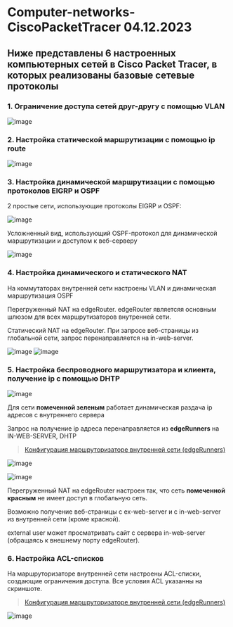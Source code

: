 # Computer-networks-CiscoPacketTracer 04.12.2023
## Ниже представлены 6 настроенных компьютерных сетей в Cisco Packet Tracer, в которых реализованы базовые сетевые протоколы
### 1. Ограничение доступа сетей друг-другу с помощью VLAN
![image](https://github.com/DmitryZSer/Computer-networks-CiscoPacketTracer/assets/128312523/aa970181-9bd2-489c-a918-f93bc034b357)

### 2. Настройка статической маршрутизации с помощью ip route
![image](https://github.com/DmitryZSer/Computer-networks-CiscoPacketTracer/assets/128312523/f7ff7748-8863-47db-911a-875ada4b0f11)

### 3. Настройка динамической маршрутизации с помощью протоколов EIGRP и OSPF
2 простые сети, использующие протоколы EIGRP и OSPF:

![image](https://github.com/DmitryZSer/Computer-networks-CiscoPacketTracer/assets/128312523/29350dd0-4633-4e2b-9037-ba88015f0d3b)

Усложненный вид, использующий OSPF-протокол для динамической маршрутизации и доступом к веб-серверу

![image](https://github.com/DmitryZSer/Computer-networks-CiscoPacketTracer/assets/128312523/a30ca7f0-10eb-4bd1-8d3d-9b6ae3cd271b)

### 4. Настройка динамического и статического NAT
На коммутаторах внутренней сети настроены VLAN и динамическая маршрутизация OSPF

Перегруженный NAT на edgeRouter. edgeRouter являетсяя основным шлюзом для всех маршрутизаторов внутренней сети.

Статический NAT на edgeRouter. При запросе веб-страницы из глобальной сети, запрос перенаправляется на in-web-server.

![image](https://github.com/DmitryZSer/Computer-networks-CiscoPacketTracer/assets/128312523/382fa40d-1d3d-40e8-b8a9-7d0e7d5f7ad1)
![image](https://github.com/DmitryZSer/Computer-networks-CiscoPacketTracer/assets/128312523/44c689ad-e168-43f5-a6cf-8fbd842456fe)

### 5. Настройка беспроводного маршрутизатора и клиента, получение ip с помощью DHTP
![image](https://github.com/DmitryZSer/Computer-networks-CiscoPacketTracer/assets/128312523/ea07ec7b-b6e1-462a-8e3b-00d5dcd8b03a)

Для сети __помеченной зеленым__ работает динамическая раздача ip адресов с внутреннего сервера

Запрос на получение ip адреса перенаправляется из __edgeRunners__ на IN-WEB-SERVER, DHTP
> [Конфигурация маршруторизаторе внутренней сети (edgeRunners)](edgeRunners_5_startup-config.txt)

![image](https://github.com/DmitryZSer/Computer-networks-CiscoPacketTracer/assets/128312523/f9dd8be7-07a3-492a-a448-36622d10a498)

![image](https://github.com/DmitryZSer/Computer-networks-CiscoPacketTracer/assets/128312523/8cad9f4c-4f93-45e2-a54b-02a6622e989f)

Перегруженный NAT на edgeRouter настроен так, что сеть __помеченной красным__ не имеет доступ в глобальную сеть.

Возможно получение веб-страницы c ex-web-server и с in-web-server из внутренней сети (кроме красной).

external user может просматривать сайт с сервера in-web-server (обращаясь к внешнему порту edgeRouter).

### 6. Настройка ACL-списков
На маршруторизаторе внутренней сети настроены ACL-списки, создающие ограничения доступа. Все условия ACL указанны на скриншоте.
> [Конфигурация маршруторизаторе внутренней сети (edgeRunners)](edgeRunners_6_startup-config.txt)

![image](https://github.com/DmitryZSer/Computer-networks-CiscoPacketTracer/assets/128312523/be2ce7e6-e93c-4fd0-b32b-6a9fb2a2c457)
